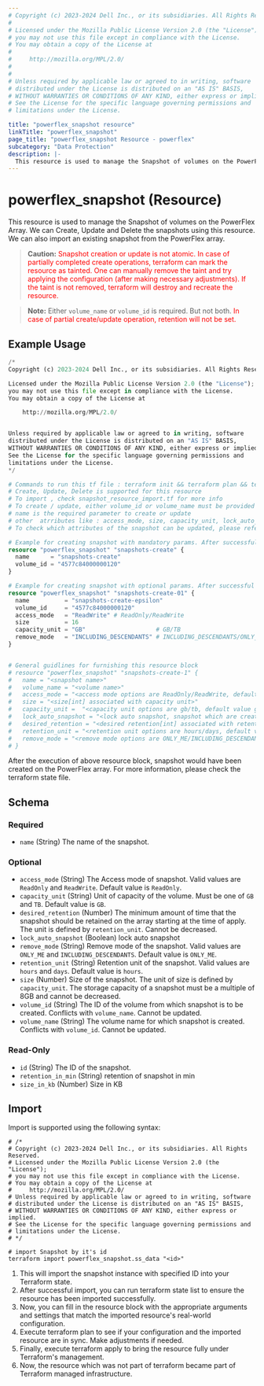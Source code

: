 ```yaml
---
# Copyright (c) 2023-2024 Dell Inc., or its subsidiaries. All Rights Reserved.
# 
# Licensed under the Mozilla Public License Version 2.0 (the "License");
# you may not use this file except in compliance with the License.
# You may obtain a copy of the License at
# 
#     http://mozilla.org/MPL/2.0/
# 
# 
# Unless required by applicable law or agreed to in writing, software
# distributed under the License is distributed on an "AS IS" BASIS,
# WITHOUT WARRANTIES OR CONDITIONS OF ANY KIND, either express or implied.
# See the License for the specific language governing permissions and
# limitations under the License.

title: "powerflex_snapshot resource"
linkTitle: "powerflex_snapshot"
page_title: "powerflex_snapshot Resource - powerflex"
subcategory: "Data Protection"
description: |-
  This resource is used to manage the Snapshot of volumes on the PowerFlex Array. We can Create, Update and Delete the snapshots using this resource. We can also import an existing snapshot from the PowerFlex array.
---
```


# powerflex_snapshot (Resource)

This resource is used to manage the Snapshot of volumes on the PowerFlex Array. We can Create, Update and Delete the snapshots using this resource. We can also import an existing snapshot from the PowerFlex array.

> **Caution:** <span style='color: red;' >Snapshot creation or update is not atomic. In case of partially completed create operations, terraform can mark the resource as tainted.
One can manually remove the taint and try applying the configuration (after making necessary adjustments).
If the taint is not removed, terraform will destroy and recreate the resource.</span>

> **Note:** Either `volume_name` or `volume_id` is required. But not both.
<span style='color: red;' >In case of partial create/update operation, retention will not be set.</span>

## Example Usage

```terraform
/*
Copyright (c) 2023-2024 Dell Inc., or its subsidiaries. All Rights Reserved.

Licensed under the Mozilla Public License Version 2.0 (the "License");
you may not use this file except in compliance with the License.
You may obtain a copy of the License at

    http://mozilla.org/MPL/2.0/


Unless required by applicable law or agreed to in writing, software
distributed under the License is distributed on an "AS IS" BASIS,
WITHOUT WARRANTIES OR CONDITIONS OF ANY KIND, either express or implied.
See the License for the specific language governing permissions and
limitations under the License.
*/

# Commands to run this tf file : terraform init && terraform plan && terraform apply
# Create, Update, Delete is supported for this resource
# To import , check snapshot_resource_import.tf for more info
# To create / update, either volume_id or volume_name must be provided
# name is the required parameter to create or update
# other  atrributes like : access_mode, size, capacity_unit, lock_auto_snapshot, desired_retention, retention_unit, remove_mode are optional 
# To check which attributes of the snapshot can be updated, please refer Product Guide in the documentation

# Example for creating snapshot with mandatory params. After successful execution, snapshot will be created of the same size as volume.
resource "powerflex_snapshot" "snapshots-create" {
  name      = "snapshots-create"
  volume_id = "4577c84000000120"
}

# Example for creating snapshot with optional params. After successful execution, snapshot will be created with the specified size.
resource "powerflex_snapshot" "snapshots-create-01" {
  name          = "snapshots-create-epsilon"
  volume_id     = "4577c84000000120"
  access_mode   = "ReadWrite" # ReadOnly/ReadWrite
  size          = 16
  capacity_unit = "GB"                    # GB/TB
  remove_mode   = "INCLUDING_DESCENDANTS" # INCLUDING_DESCENDANTS/ONLY_ME
}


# General guidlines for furnishing this resource block 
# resource "powerflex_snapshot" "snapshots-create-1" {
# 	name = "<snapshot name>"
# 	volume_name = "<volume name>"
# 	access_mode = "<access mode options are ReadOnly/ReadWrite, default value ReadOnly>"
# 	size = "<size[int] associated with capacity unit>"
# 	capacity_unit =  "<capacity unit options are gb/tb, default value gb>"
# 	lock_auto_snapshot = "<lock auto snapshot, snapshot which are created by snapshot policy can be locked.>"
# 	desired_retention = "<desired retention[int] associated with retention unit>"
# 	retention_unit = "<retention unit options are hours/days, default value hours>"
# 	remove_mode = "<remove mode options are ONLY_ME/INCLUDING_DESCENDANTS, default value ONLY_ME>"
# }
```

After the execution of above resource block, snapshot would have been created on the PowerFlex array. For more information, please check the terraform state file.

<!-- schema generated by tfplugindocs -->
## Schema

### Required

- `name` (String) The name of the snapshot.

### Optional

- `access_mode` (String) The Access mode of snapshot. Valid values are `ReadOnly` and `ReadWrite`. Default value is `ReadOnly`.
- `capacity_unit` (String) Unit of capacity of the volume. Must be one of `GB` and `TB`. Default value is `GB`.
- `desired_retention` (Number) The minimum amount of time that the snapshot should be retained on the array starting at the time of apply. The unit is defined by `retention_unit`. Cannot be decreased.
- `lock_auto_snapshot` (Boolean) lock auto snapshot
- `remove_mode` (String) Remove mode of the snapshot. Valid values are `ONLY_ME` and `INCLUDING_DESCENDANTS`. Default value is `ONLY_ME`.
- `retention_unit` (String) Retention unit of the snapshot. Valid values are `hours` and `days`. Default value is `hours`.
- `size` (Number) Size of the snapshot. The unit of size is defined by `capacity_unit`. The storage capacity of a snapshot must be a multiple of 8GB and cannot be decreased.
- `volume_id` (String) The ID of the volume from which snapshot is to be created. Conflicts with `volume_name`. Cannot be updated.
- `volume_name` (String) The volume name for which snapshot is created. Conflicts with `volume_id`. Cannot be updated.

### Read-Only

- `id` (String) The ID of the snapshot.
- `retention_in_min` (String) retention of snapshot in min
- `size_in_kb` (Number) Size in KB

## Import

Import is supported using the following syntax:

```shell
# /*
# Copyright (c) 2023-2024 Dell Inc., or its subsidiaries. All Rights Reserved.
# Licensed under the Mozilla Public License Version 2.0 (the "License");
# you may not use this file except in compliance with the License.
# You may obtain a copy of the License at
#     http://mozilla.org/MPL/2.0/
# Unless required by applicable law or agreed to in writing, software
# distributed under the License is distributed on an "AS IS" BASIS,
# WITHOUT WARRANTIES OR CONDITIONS OF ANY KIND, either express or implied.
# See the License for the specific language governing permissions and
# limitations under the License.
# */

# import Snapshot by it's id
terraform import powerflex_snapshot.ss_data "<id>"
```

1. This will import the snapshot instance with specified ID into your Terraform state.
2. After successful import, you can run terraform state list to ensure the resource has been imported successfully.
3. Now, you can fill in the resource block with the appropriate arguments and settings that match the imported resource's real-world configuration.
4. Execute terraform plan to see if your configuration and the imported resource are in sync. Make adjustments if needed.
5. Finally, execute terraform apply to bring the resource fully under Terraform's management.
6. Now, the resource which was not part of terraform became part of Terraform managed infrastructure.